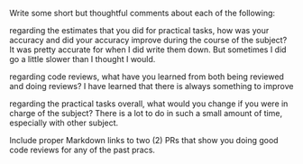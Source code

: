 Write some short but thoughtful comments about each of the following:

regarding the estimates that you did for practical tasks, how was your accuracy and did your accuracy improve during the course of the subject?
It was pretty accurate for when I did write them down. But sometimes I did go a little slower than I thought I would.


regarding code reviews, what have you learned from both being reviewed and doing reviews?
I have learned that there is always something to improve


regarding the practical tasks overall, what would you change if you were in charge of the subject?
There is a lot to do in such a small amount of time, especially with other subject. 


Include proper Markdown links to two (2) PRs that show you doing good code reviews for any of the past pracs.